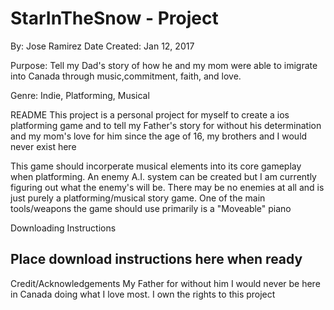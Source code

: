 # StarInTheSnow - Project
By: Jose Ramirez
Date Created: Jan 12, 2017

Purpose: Tell my Dad's story of how he and my mom were able to imigrate into Canada through music,commitment, faith, and love.

Genre: Indie, Platforming, Musical


README
This project is a personal project for myself to create a ios platforming game and to tell my Father's story for without his determination and my mom's love for him since the age of 16, my brothers and I would never exist here

This game should incorperate musical elements into its core gameplay when platforming. An enemy A.I. system can be created but I am currently figuring out what the enemy's will be. There may be no enemies at all and is just purely a platforming/musical story game. One of the main tools/weapons the game should use primarily is a "Moveable" piano


Downloading Instructions
## Place download instructions here when ready


Credit/Acknowledgements
My Father for without him I would never be here in Canada doing what I love most.
I own the rights to this project

